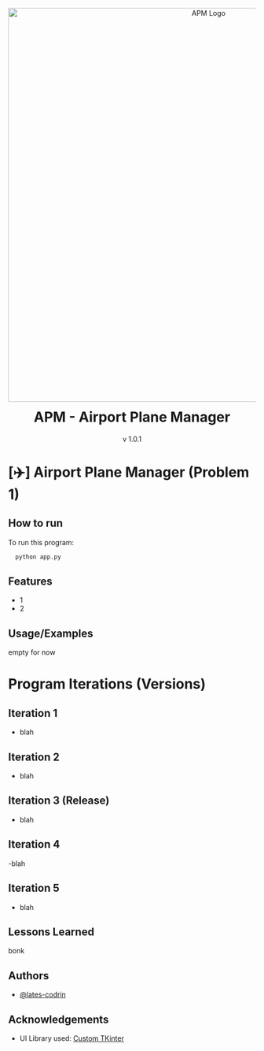 <p align="center">
    <img width="800" src="https://i.imgur.com/534UkoJ.png" alt="APM Logo">
</p>

<h1 align="center" style="margin-top: 0px;">APM - Airport Plane Manager</h1>

<p align="center" >v 1.0.1</p>


# [✈️] Airport Plane Manager (Problem 1)
## How to run

To run this program:
```bash
  python app.py
```


## Features

- 1
- 2


## Usage/Examples
empty for now



# Program Iterations (Versions)

## Iteration 1

- blah

## Iteration 2
- blah

## Iteration 3 (Release)
- blah


## Iteration 4
-blah


## Iteration 5
- blah
## Lessons Learned

bonk


## Authors

- [@lates-codrin](https://github.com/lates-codrin)

## Acknowledgements

 - UI Library used: [Custom TKinter](https://customtkinter.tomschimansky.com/)
